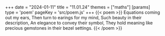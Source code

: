 +++
date = "2024-01-11"
title = "11.01.24"
themes = ["maths"]
[params]
  type = 'poem'
  pageKey = 'src/poem.js'
+++
{{< poem >}}
Equations coming out my ears,
Then turn to earings for my mind,
Such beauty in their description,
An elegance to convey their symbol,
They hold meaning like precious gemstones in their bezel settings.
{{< /poem >}}